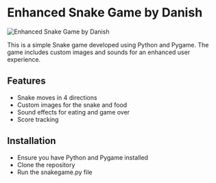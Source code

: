 # Enhanced Snake Game by Danish

![Enhanced Snake Game by Danish](https://github.com/DanishAsghar2/SnakeGamePython/raw/main/banner.png)

This is a simple Snake game developed using Python and Pygame. The game includes custom images and sounds for an enhanced user experience.

## Features
- Snake moves in 4 directions
- Custom images for the snake and food
- Sound effects for eating and game over
- Score tracking

## Installation
- Ensure you have Python and Pygame installed
- Clone the repository
- Run the snakegame.py file
